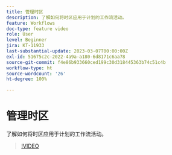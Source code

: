 ```yaml
---
title: 管理时区
description: 了解如何将时区应用于计划的工作流活动。
feature: Workflows
doc-type: feature video
role: User
level: Beginner
jira: KT-11933
last-substantial-update: 2023-03-07T00:00:00Z
exl-id: 51675c2c-2022-4a9a-a180-6d8171c6aa78
source-git-commit: f4e86b933660ced199c30d318445363b74c51c4b
workflow-type: ht
source-wordcount: '26'
ht-degree: 100%

---
```


# 管理时区

了解如何将时区应用于计划的工作流活动。

>[!VIDEO](https://video.tv.adobe.com/v/3416040?quality=12&learn=on)
